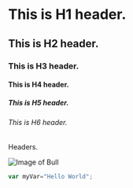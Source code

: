 # This is H1 header.
## This is H2 header.
### This is H3 header.
#### This is H4 header.
##### This is H5 header.
###### This is H6 header.

Headers.

![Image of Bull](https://w7.pngwing.com/pngs/1005/979/png-transparent-red-bull-cartoon-red-bull-cartoon-character-mammal-animals-thumbnail.png)

```javascript
var myVar="Hello World";
```
